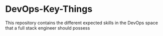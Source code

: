 # DevOps-Key-Things
This repository contains the different expected skills in the DevOps space that a full stack engineer should possess
